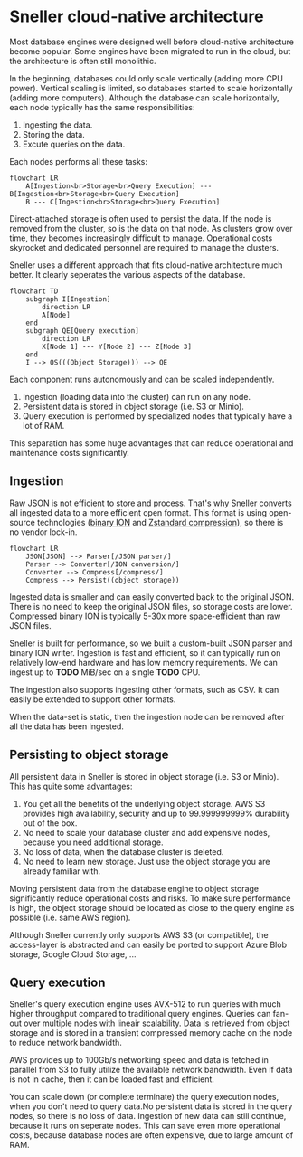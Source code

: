 # Sneller cloud-native architecture
Most database engines were designed well before cloud-native architecture become popular. Some engines have been migrated to run in the cloud, but the architecture is often still monolithic.

In the beginning, databases could only scale vertically (adding more CPU power). Vertical scaling is limited, so databases started to scale horizontally (adding more computers). Although the database can scale horizontally, each node typically has the same responsibilities:
1. Ingesting the data.
2. Storing the data.
3. Excute queries on the data.

Each nodes performs all these tasks:
```mermaid
flowchart LR
    A[Ingestion<br>Storage<br>Query Execution] --- B[Ingestion<br>Storage<br>Query Execution]
    B --- C[Ingestion<br>Storage<br>Query Execution]
```
Direct-attached storage is often used to persist the data. If the node is removed from the cluster, so is the data on that node. As clusters grow over time, they becomes increasingly difficult to manage. Operational costs skyrocket and dedicated personnel are required to manage the clusters.

Sneller uses a different approach that fits cloud-native architecture much better. It clearly seperates the various aspects of the database.
```mermaid
flowchart TD
    subgraph I[Ingestion]
        direction LR
        A[Node]
    end
    subgraph QE[Query execution]
        direction LR
        X[Node 1] --- Y[Node 2] --- Z[Node 3]
    end
    I --> OS(((Object Storage))) --> QE
```
Each component runs autonomously and can be scaled independently.
1. Ingestion (loading data into the cluster) can run on any node.
2. Persistent data is stored in object storage (i.e. S3 or Minio).
3. Query execution is performed by specialized nodes that typically have a lot of RAM.

This separation has some huge advantages that can reduce operational and maintenance costs significantly.

## Ingestion
Raw JSON is not efficient to store and process. That's why Sneller converts all ingested data to a more efficient open format. This format is using open-source technologies ([binary ION](https://amzn.github.io/ion-docs/docs/binary.html) and [Zstandard compression](https://facebook.github.io/zstd/)), so there is no vendor lock-in.

```mermaid
flowchart LR
    JSON[JSON] --> Parser[/JSON parser/] 
    Parser --> Converter[/ION conversion/]
    Converter --> Compress[/compress/]
    Compress --> Persist((object storage))
```

Ingested data is smaller and can easily converted back to the original JSON. There is no need to keep the original JSON files, so storage costs are lower. Compressed binary ION is typically 5-30x more space-efficient than raw JSON files.

Sneller is built for performance, so we built a custom-built JSON parser and binary ION writer. Ingestion is fast and efficient, so it can typically run on relatively low-end hardware and has low memory requirements. We can ingest up to **TODO** MiB/sec on a single **TODO** CPU.

The ingestion also supports ingesting other formats, such as CSV. It can easily be extended to support other formats.

When the data-set is static, then the ingestion node can be removed after all the data has been ingested.

## Persisting to object storage
All persistent data in Sneller is stored in object storage (i.e. S3 or Minio). This has quite some advantages:

1. You get all the benefits of the underlying object storage. AWS S3 provides high availability, security and up to 99.999999999% durability out of the box.
2. No need to scale your database cluster and add expensive nodes, because you need additional storage.
3. No loss of data, when the database cluster is deleted.
4. No need to learn new storage. Just use the object storage you are already familiar with.

Moving persistent data from the database engine to object storage significantly reduce operational costs and risks. To make sure performance is high, the object storage should be located as close to the query engine as possible (i.e. same AWS region).

Although Sneller currently only supports AWS S3 (or compatible), the access-layer is abstracted and can easily be ported to support Azure Blob storage, Google Cloud Storage, ...

## Query execution
Sneller's query execution engine uses AVX-512 to run queries with much higher throughput compared to traditional query engines. Queries can fan-out over multiple nodes with lineair scalability. Data is retrieved from object storage and is stored in a transient compressed memory cache on the node to reduce network bandwidth.

AWS provides up to 100Gb/s networking speed and data is fetched in parallel from S3 to fully utilize the available network bandwidth. Even if data is not in cache, then it can be loaded fast and efficient.

You can scale down (or complete terminate) the query execution nodes, when you don't need to query data.No persistent data is stored in the query nodes, so there is no loss of data. Ingestion of new data can still continue, because it runs on seperate nodes. This can save even more operational costs, because database nodes are often expensive, due to large amount of RAM.